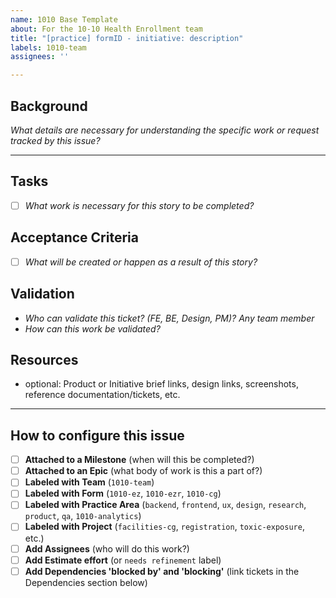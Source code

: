 ```yaml
---
name: 1010 Base Template
about: For the 10-10 Health Enrollment team
title: "[practice] formID - initiative: description"
labels: 1010-team
assignees: ''

---
```


## Background
_What details are necessary for understanding the specific work or request tracked by this issue?_

---
## Tasks
- [ ] _What work is necessary for this story to be completed?_

## Acceptance Criteria
- [ ] _What will be created or happen as a result of this story?_

## Validation
- _Who can validate this ticket? (FE, BE, Design, PM)? Any team member_
- _How can this work be validated?_

## Resources
- optional: Product or Initiative brief links, design links, screenshots, reference documentation/tickets, etc.

---
## How to configure this issue
- [ ] **Attached to a Milestone** (when will this be completed?)
- [ ] **Attached to an Epic** (what body of work is this a part of?)
- [ ] **Labeled with Team** (`1010-team`)
- [ ] **Labeled with Form** (`1010-ez`, `1010-ezr`, `1010-cg`)
- [ ] **Labeled with Practice Area** (`backend`, `frontend`, `ux`, `design`, `research`, `product`, `qa`, `1010-analytics`)
- [ ] **Labeled with Project** (`facilities-cg`, `registration`,  `toxic-exposure`, etc.)
- [ ] **Add Assignees** (who will do this work?)
- [ ] **Add Estimate effort** (or `needs refinement` label)
- [ ] **Add Dependencies 'blocked by' and 'blocking'** (link tickets in the Dependencies section below)
